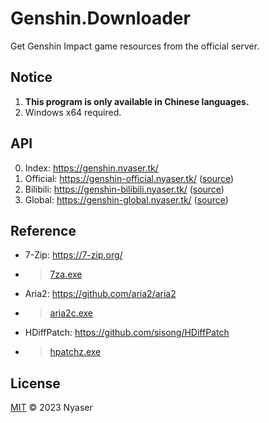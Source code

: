 # Genshin.Downloader
Get Genshin Impact game resources from the official server.

## Notice
1. **This program is only available in Chinese languages.**
2. Windows x64 required.

## API
0. Index: <https://genshin.nyaser.tk/>
2. Official: <https://genshin-official.nyaser.tk/> ([source](https://genshin-official.nyaser.tk/source "Get the official API for `Official`"))
3. Bilibili: <https://genshin-bilibili.nyaser.tk/> ([source](https://genshin-bilibili.nyaser.tk/source "Get the official API for `Bilibili`"))
3. Global: <https://genshin-global.nyaser.tk/> ([source](https://genshin-global.nyaser.tk/source "Get the official API for `Global`"))

## Reference
- 7-Zip: <https://7-zip.org/>
- > [7za.exe](/7za.exe)
- Aria2: <https://github.com/aria2/aria2>
- > [aria2c.exe](/aria2c.exe)
- HDiffPatch: <https://github.com/sisong/HDiffPatch>
- > [hpatchz.exe](/hpatchz.exe)

## License
[MIT](LICENSE) © 2023 Nyaser

